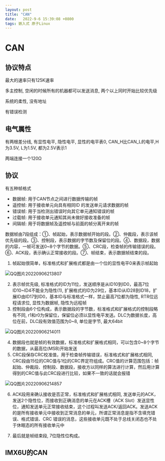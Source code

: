 ```yaml
---
layout: post
title: "CAN" 
date:   2022-9-6 15:39:08 +0800
tags: 嵌入式 原子Linux 
---
```


# CAN

## 协议特点

最大的速率只有125K速率

多主控制, 空闲的时候所有的机器都可以发送消息, 两个以上同时开始比较优先级

系统的柔性, 没有地址

有错误检测

## 电气属性

有两根差分线, 有显性电平, 隐性电平, 显性的电平表0, CAN_H比CAN_L的电平,H为3.5V, L为1.5V, 都为2.5V表示1

 两端连接一个120Ω

## 协议

有五种帧格式

+   数据帧: 用于CAN节点之间进行数据传输的帧
+   遥控帧: 用于接收单元向具有相同ID 的发送单元请求数据的帧
+   错误帧: 用于当检测出错误时向其它单元通知错误的帧
+   过载帧: 用于接收单元通知其尚未做好接收准备的帧
+   间隔帧: 用于将数据帧及遥控帧与前面的帧分离开来的帧

数据帧由7段组成：①、帧起始，表示数据帧开始的段。②、仲裁段，表示该帧优先级的段。③、控制段，表示数据的字节数及保留位的段。④、数据段，数据的内容，一帧可发送0~8个字节的数据。⑤、CRC段，检查帧的传输错误的段。⑥、ACK段，表示确认正常接收的段。⑦、帧结束，表示数据帧结束的段。

1.   帧起始很简单，标准格式和扩展格式都是由一个位的显性电平0来表示帧起始

![QQ图片20220906213807](E:\a学习\笔记\img\QQ图片20220906213807.png)

2.   表示帧优先级, 标准格式的ID为11位，发送顺序是从ID10到ID0，最高7位ID10~ID4不能全为隐性(1), 扩展格式的ID为29位，基本ID从ID28到ID18，扩展ID由ID17到ID0，基本ID与标准格式一样，禁止最高7位都为隐性, RTR位远程请求位, 显性为数据帧, 隐性为远程帧
3.   控制段由6个位构成，表示数据段的字节数，标准格式和扩展格式的控制段略有不同, r1和r0为保留位，保留位必须以显性电平发送。DLC为数据长度，高位在前，DLC段有效值范围为0~8, 单位是字节, 最大64bit

![QQ图片20220906214011](E:\a学习\笔记\img\QQ图片20220906214011.png)

4.   数据段也就是帧的有效数据，标准格式和扩展格式相同，可以包含0~8个字节的数据，从最高位(MSB)开始发送
5.   CRC段保存CRC校准值，用于检查帧传输错误，标准格式和扩展格式相同, CRC段由15位的CRC值与1位的CRC界定符组成。CRC值的计算范围包括：帧起始、仲裁段、控制段、数据段，接收方以同样的算法进行计算，然后用计算得到的CRC值与此CRC段进行比较，如果不一致的话就会报错

![QQ图片20220906214857](E:\a学习\笔记\img\QQ图片20220906214857.png)



6.   ACK段用来确认接收是否正常，标准格式和扩展格式相同, 发送单元的ACK，发送2个隐性位，而接收到正确消息的单元在ACK槽（ACK Slot）发送显性位，通知发送单元正常接收结束，这个过程叫发送ACK/返回ACK。发送ACK 的是所有接收单元中接收到正常消息的单元，所谓正常消息是指不含填充错误、格式错误、CRC 错误的消息，这些接收单元既不处于总线关闭态也不处于休眠态的所有接收单元中

7.   最后就是帧结束段, 7位隐性位构成。

## IMX6U的CAN



















